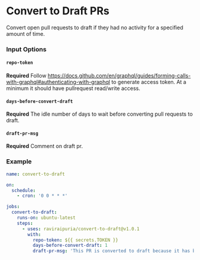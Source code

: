 # Convert to Draft PRs
Convert open pull requests to draft if they had no activity for a specified amount of time.

### Input Options

#### `repo-token`
**Required** Follow https://docs.github.com/en/graphql/guides/forming-calls-with-graphql#authenticating-with-graphql to generate access token. At a minimum it should have pullrequest read/write access.

#### `days-before-convert-draft`
**Required** The idle number of days to wait before converting pull requests to draft.

#### `draft-pr-msg`
**Required** Comment on draft pr.

### Example
```yaml
name: convert-to-draft

on:
  schedule:
    - cron: '0 0 * * *'

jobs:
  convert-to-draft:
    runs-on: ubuntu-latest
    steps:
      - uses: raviraipuria/convert-to-draft@v1.0.1
        with:
          repo-token: ${{ secrets.TOKEN }}
          days-before-convert-draft: 1
          draft-pr-msg: 'This PR is converted to draft because it has been opened from past 1 days with no activity'
```

